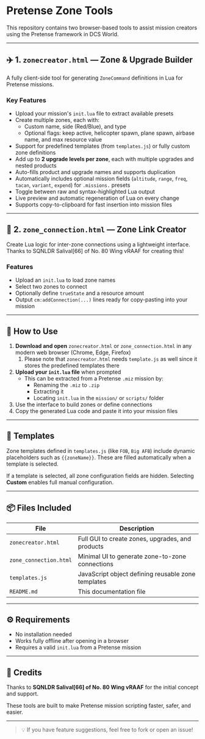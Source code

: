 # Pretense Zone Tools

This repository contains two browser-based tools to assist mission creators using the Pretense framework in DCS World.

---

## ✈️ 1. `zonecreator.html` — Zone & Upgrade Builder

A fully client-side tool for generating `ZoneCommand` definitions in Lua for Pretense missions.

### Key Features

- Upload your mission's `init.lua` file to extract available presets
- Create multiple zones, each with:
    - Custom name, side (Red/Blue), and type
    - Optional flags: keep active, helicopter spawn, plane spawn, airbase name, and max resource value
- Support for predefined templates (from `templates.js`) or fully custom zone definitions
- Add up to **2 upgrade levels per zone**, each with multiple upgrades and nested products
- Auto-fills product and upgrade names and supports duplication
- Automatically includes optional mission fields (`altitude`, `range`, `freq`, `tacan`, `variant`, `expend`) for `.missions.` presets
- Toggle between raw and syntax-highlighted Lua output
- Live preview and automatic regeneration of Lua on every change
- Supports copy-to-clipboard for fast insertion into mission files

---

## 🔗 2. `zone_connection.html` — Zone Link Creator

Create Lua logic for inter-zone connections using a lightweight interface. Thanks to SQNLDR Salival[66] of No. 80 Wing vRAAF for creating this!

### Features

- Upload an `init.lua` to load zone names
- Select two zones to connect
- Optionally define `trueState` and a resource amount
- Output `cm:addConnection(...)` lines ready for copy-pasting into your mission

---

## 📁 How to Use

1. **Download and open** `zonecreator.html` or `zone_connection.html` in any modern web browser (Chrome, Edge, Firefox)
   1. Please note that `zonecreator.html` needs `template.js` as well since it stores the predefined templates there 
2. **Upload your `init.lua` file** when prompted
    - This can be extracted from a Pretense `.miz` mission by:
        - Renaming the `.miz` to `.zip`
        - Extracting it
        - Locating `init.lua` in the `mission/` or `scripts/` folder
3. Use the interface to build zones or define connections
4. Copy the generated Lua code and paste it into your mission files

---

## 🧠 Templates

Zone templates defined in `templates.js` (like `FOB`, `Big AFB`) include dynamic placeholders such as `{{zoneName}}`. These are filled automatically when a template is selected.

If a template is selected, all zone configuration fields are hidden. Selecting **Custom** enables full manual configuration.

---

## 📦 Files Included

| File                 | Description                                   |
|----------------------|-----------------------------------------------|
| `zonecreator.html`   | Full GUI to create zones, upgrades, and products |
| `zone_connection.html` | Minimal UI to generate zone-to-zone connections |
| `templates.js`       | JavaScript object defining reusable zone templates |
| `README.md`          | This documentation file                       |

---

## ⚙️ Requirements

- No installation needed
- Works fully offline after opening in a browser
- Requires a valid `init.lua` from a Pretense mission

---

## 🙌 Credits

Thanks to **SQNLDR Salival[66] of No. 80 Wing vRAAF** for the initial concept and support.

These tools are built to make Pretense mission scripting faster, safer, and easier.

---

> 💡 If you have feature suggestions, feel free to fork or open an issue!
